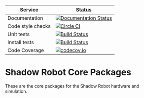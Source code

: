 |     Service       |  Status  |
| ----------------- | -------- |
| Documentation     | [![Documentation Status](https://readthedocs.org/projects/shadow-robot-core-packages/badge/?version=latest)](http://shadow-robot-core-packages.readthedocs.org) |
| Code style checks | [![Circle CI](https://circleci.com/gh/shadow-robot/sr_core.svg?style=shield)](https://circleci.com/gh/shadow-robot/sr_core) |
| Unit tests        | [![Build Status](https://img.shields.io/shippable/55df21b21895ca4474103997.svg)](https://app.shippable.com/projects/55df21b21895ca4474103997) |
| Install tests     | [![Build Status](https://semaphoreci.com/api/v1/projects/23fc083a-c386-4321-90e6-cdb2235c288f/525053/shields_badge.svg)](https://semaphoreci.com/shadow-robot/sr_core) |
| Code Coverage     | [![codecov.io](https://img.shields.io/codecov/c/shadow-robot/sr_core/coverage.svg)](http://codecov.io/github/shadow-robot/sr_core?branch=indigo-devel) |


# Shadow Robot Core Packages
These are the core packages for the Shadow Robot hardware and simulation.
